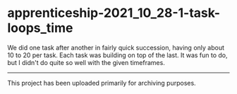 # apprenticeship-2021_10_28-1-task-loops_time

We did one task after another in fairly quick succession, having only about 10 to 20 per task. Each task was building on top of the last. It was fun to do, but I didn't do quite so well with the given timeframes.

---

This project has been uploaded primarily for archiving purposes.
